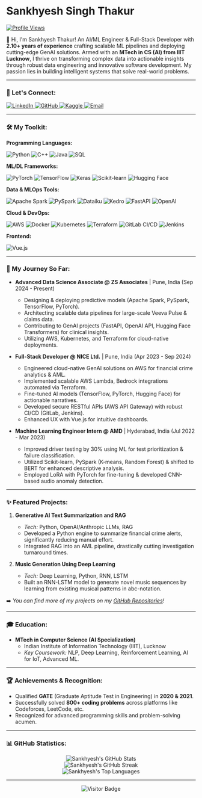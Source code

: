 # Sankhyesh Singh Thakur

[![Profile Views](https://komarev.com/ghpvc/?username=Sankhyesh&color=blue&style=flat-square)](https://github.com/Sankhyesh/)

👋 Hi, I'm Sankhyesh Thakur! An AI/ML Engineer & Full-Stack Developer with **2.10+ years of experience** crafting scalable ML pipelines and deploying cutting-edge GenAI solutions. Armed with an **MTech in CS (AI) from IIIT Lucknow**, I thrive on transforming complex data into actionable insights through robust data engineering and innovative software development. My passion lies in building intelligent systems that solve real-world problems.

---

### 🔗 Let's Connect:
<p align="left">
  <a href="https://www.linkedin.com/in/sankhyesh/" target="_blank">
    <img src="https://img.shields.io/badge/-LinkedIn-0077B5?style=for-the-badge&logo=linkedin&logoColor=white" alt="LinkedIn"/>
  </a>
  <a href="https://github.com/Sankhyesh" target="_blank">
    <img src="https://img.shields.io/badge/-GitHub-181717?style=for-the-badge&logo=github&logoColor=white" alt="GitHub"/>
  </a>
  <a href="https://www.kaggle.com/sankhyeshsingh" target="_blank">
    <img src="https://img.shields.io/badge/-Kaggle-20BEFF?style=for-the-badge&logo=kaggle&logoColor=white" alt="Kaggle"/>
  </a>
  <a href="mailto:mcs21019@iiitl.ac.in">
    <img src="https://img.shields.io/badge/-Email-D14836?style=for-the-badge&logo=gmail&logoColor=white" alt="Email"/>
  </a>
</p>

---

### 🛠️ My Toolkit:

**Programming Languages:**
<p align="left">
  <img src="https://img.shields.io/badge/Python-3776AB?style=for-the-badge&logo=python&logoColor=white" alt="Python"/>
  <img src="https://img.shields.io/badge/C++-00599C?style=for-the-badge&logo=cplusplus&logoColor=white" alt="C++"/>
  <img src="https://img.shields.io/badge/Java-ED8B00?style=for-the-badge&logo=openjdk&logoColor=white" alt="Java"/>
  <img src="https://img.shields.io/badge/SQL-4479A1?style=for-the-badge&logo=postgresql&logoColor=white" alt="SQL"/>
</p>

**ML/DL Frameworks:**
<p align="left">
  <img src="https://img.shields.io/badge/PyTorch-EE4C2C?style=for-the-badge&logo=pytorch&logoColor=white" alt="PyTorch"/>
  <img src="https://img.shields.io/badge/TensorFlow-FF6F00?style=for-the-badge&logo=tensorflow&logoColor=white" alt="TensorFlow"/>
  <img src="https://img.shields.io/badge/Keras-D00000?style=for-the-badge&logo=keras&logoColor=white" alt="Keras"/>
  <img src="https://img.shields.io/badge/Scikit--learn-F7931E?style=for-the-badge&logo=scikit-learn&logoColor=white" alt="Scikit-learn"/>
  <img src="https://img.shields.io/badge/Hugging%20Face-FFD21E?style=for-the-badge&logo=huggingface&logoColor=black" alt="Hugging Face"/>
</p>

**Data & MLOps Tools:**
<p align="left">
  <img src="https://img.shields.io/badge/Apache%20Spark-E25A1C?style=for-the-badge&logo=apache-spark&logoColor=white" alt="Apache Spark"/>
  <img src="https://img.shields.io/badge/PySpark-F26E0F?style=for-the-badge&logo=apachespark&logoColor=white" alt="PySpark"/>
  <img src="https://img.shields.io/badge/Dataiku-2CA6E5?style=for-the-badge&logo=dataiku&logoColor=white" alt="Dataiku"/>
  <img src="https://img.shields.io/badge/Kedro-FFC72C?style=for-the-badge&logo=kedro&logoColor=black" alt="Kedro"/> <!-- Custom Kedro, logo might not be standard -->
  <img src="https://img.shields.io/badge/FastAPI-009688?style=for-the-badge&logo=fastapi&logoColor=white" alt="FastAPI"/>
  <img src="https://img.shields.io/badge/OpenAI-412991?style=for-the-badge&logo=openai&logoColor=white" alt="OpenAI"/>
</p>

**Cloud & DevOps:**
<p align="left">
  <img src="https://img.shields.io/badge/AWS-232F3E?style=for-the-badge&logo=amazon-aws&logoColor=white" alt="AWS"/>
  <img src="https://img.shields.io/badge/Docker-2496ED?style=for-the-badge&logo=docker&logoColor=white" alt="Docker"/>
  <img src="https://img.shields.io/badge/Kubernetes-326CE5?style=for-the-badge&logo=kubernetes&logoColor=white" alt="Kubernetes"/>
  <img src="https://img.shields.io/badge/Terraform-7B42BC?style=for-the-badge&logo=terraform&logoColor=white" alt="Terraform"/>
  <img src="https://img.shields.io/badge/GitLab%20CI-FC6D26?style=for-the-badge&logo=gitlab&logoColor=white" alt="GitLab CI/CD"/>
  <img src="https://img.shields.io/badge/Jenkins-D24939?style=for-the-badge&logo=jenkins&logoColor=white" alt="Jenkins"/>
</p>

**Frontend:**
<p align="left">
  <img src="https://img.shields.io/badge/Vue.js-4FC08D?style=for-the-badge&logo=vue.js&logoColor=white" alt="Vue.js"/>
</p>

---

### 🚀 My Journey So Far:

-   **Advanced Data Science Associate @ ZS Associates** | Pune, India (Sep 2024 - Present)
    -   Designing & deploying predictive models (Apache Spark, PySpark, TensorFlow, PyTorch).
    -   Architecting scalable data pipelines for large-scale Veeva Pulse & claims data.
    -   Contributing to GenAI projects (FastAPI, OpenAI API, Hugging Face Transformers) for clinical insights.
    -   Utilizing AWS, Kubernetes, and Terraform for cloud-native deployments.

-   **Full-Stack Developer @ NICE Ltd.** | Pune, India (Apr 2023 - Sep 2024)
    -   Engineered cloud-native GenAI solutions on AWS for financial crime analytics & AML.
    -   Implemented scalable AWS Lambda, Bedrock integrations automated via Terraform.
    -   Fine-tuned AI models (TensorFlow, PyTorch, Hugging Face) for actionable narratives.
    -   Developed secure RESTful APIs (AWS API Gateway) with robust CI/CD (GitLab, Jenkins).
    -   Enhanced UX with Vue.js for intuitive dashboards.

-   **Machine Learning Engineer Intern @ AMD** | Hyderabad, India (Jul 2022 - Mar 2023)
    -   Improved driver testing by 30% using ML for test prioritization & failure classification.
    -   Utilized Scikit-learn, PySpark (K-means, Random Forest) & shifted to BERT for enhanced descriptive analysis.
    -   Employed LoRA with PyTorch for fine-tuning & developed CNN-based audio anomaly detection.

---

### ✨ Featured Projects:

1.  **Generative AI Text Summarization and RAG**
    -   _Tech:_ Python, OpenAI/Anthropic LLMs, RAG
    -   Developed a Python engine to summarize financial crime alerts, significantly reducing manual effort.
    -   Integrated RAG into an AML pipeline, drastically cutting investigation turnaround times.

2.  **Music Generation Using Deep Learning**
    -   _Tech:_ Deep Learning, Python, RNN, LSTM
    -   Built an RNN-LSTM model to generate novel music sequences by learning from existing musical patterns in abc-notation.

➡️ _You can find more of my projects on my [GitHub Repositories](https://github.com/Sankhyesh?tab=repositories)!_

---

### 🎓 Education:

-   **MTech in Computer Science (AI Specialization)**
    -   Indian Institute of Information Technology (IIIT), Lucknow 
    -   *Key Coursework:* NLP, Deep Learning, Reinforcement Learning, AI for IoT, Advanced ML.

---

### 🏆 Achievements & Recognition:

-   Qualified **GATE** (Graduate Aptitude Test in Engineering) in **2020 & 2021**.
-   Successfully solved **800+ coding problems** across platforms like Codeforces, LeetCode, etc.
-   Recognized for advanced programming skills and problem-solving acumen.

---

### 📊 GitHub Statistics:

<p align="center">
  <img src="https://github-readme-stats.vercel.app/api?username=Sankhyesh&show_icons=true&theme=tokyonight&rank_icon=github" alt="Sankhyesh's GitHub Stats"/>
  <br/>
  <img src="https://github-readme-streak-stats.herokuapp.com/?user=Sankhyesh&theme=tokyonight" alt="Sankhyesh's GitHub Streak"/>
  <br/>
  <img src="https://github-readme-stats.vercel.app/api/top-langs/?username=sankhyesh&layout=compact&theme=tokyonight" alt="Sankhyesh's Top Languages"/>
</p>

---

<p align="center">
  <img src="https://visitor-badge.glitch.me/badge?page_id=Sankhyesh.Sankhyesh" alt="Visitor Badge"/>
</p>
